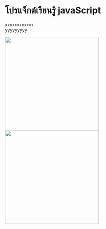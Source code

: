 # โปรแจ็กต์เรียนรู้ javaScript
xxxxxxxxxxxx
<br>
yyyyyyyyy

<img src="https://user-images.githubusercontent.com/89632443/139389568-7ebf0e94-42f5-419b-8ded-ab12ff411454.PNG" height="300" >

<img src="https://user-images.githubusercontent.com/89632443/139391792-efbc0cdc-c7a2-4c30-874d-67ad20a59593.PNG" height="300" >

